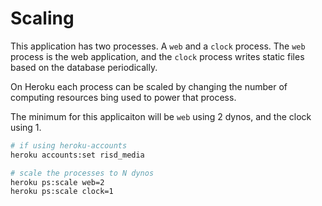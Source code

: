 # Scaling

This application has two processes. A `web` and a `clock` process. The `web` process is the web application, and the `clock` process writes static files based on the database periodically.

On Heroku each process can be scaled by changing the number of computing resources bing used to power that process.

The minimum for this applicaiton will be `web` using 2 dynos, and the clock using 1.

```Bash
# if using heroku-accounts
heroku accounts:set risd_media

# scale the processes to N dynos
heroku ps:scale web=2
heroku ps:scale clock=1
```